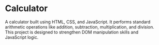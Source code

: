 # Calculator
A calculator built using HTML, CSS, and JavaScript. It performs standard arithmetic operations like addition, subtraction, multiplication, and division. This project is designed to strengthen DOM manipulation skills and JavaScript logic.
